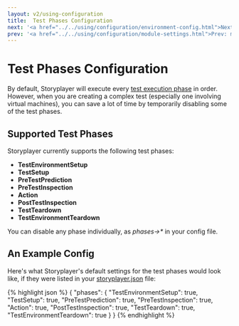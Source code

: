 ```yaml
---
layout: v2/using-configuration
title:  Test Phases Configuration
next: '<a href="../../using/configuration/environment-config.html">Next: Per-Environment Configuration</a>'
prev: '<a href="../../using/configuration/module-settings.html">Prev: moduleSettings Section</a>'
---
```


# Test Phases Configuration

By default, Storyplayer will execute every [test execution phase](../stories/phases.html) in order.  However, when you are creating a complex test (especially one involving virtual machines), you can save a lot of time by temporarily disabling some of the test phases.

## Supported Test Phases

Storyplayer currently supports the following test phases:

* __TestEnvironmentSetup__
* __TestSetup__
* __PreTestPrediction__
* __PreTestInspection__
* __Action__
* __PostTestInspection__
* __TestTeardown__
* __TestEnvironmentTeardown__

You can disable any phase individually, as _phases->\*_ in your config file.

## An Example Config

Here's what Storyplayer's default settings for the test phases would look like, if they were listed in your [storyplayer.json](storyplayer-json.html) file:

{% highlight json %}
{
    "phases": {
        "TestEnvironmentSetup": true,
        "TestSetup": true,
        "PreTestPrediction": true,
        "PreTestInspection": true,
        "Action": true,
        "PostTestInspection": true,
        "TestTeardown": true,
        "TestEnvironmentTeardown": true
    }
}
{% endhighlight %}

